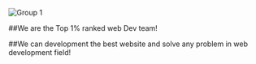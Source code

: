 ![Group 1](https://user-images.githubusercontent.com/86986628/186598811-dc6dd236-c271-4f09-8f8f-fcd5c8a92ae9.jpg)

##We are the Top 1% ranked web Dev team!

##We can development the best website and solve any problem in web development field!
